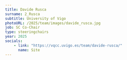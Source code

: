 ```yaml
---
title: Davide Rusca
surname: 2_Rusca
subtitle: University of Vigo
photoURL: /2025/team/images/davide_rusca.jpg
job: SC Co-Chair
type: steeringchairs
year: 2025
socials:
    - link: "https://vqcc.uvigo.es/team/davide-rusca/"
      name: Site
---
```

